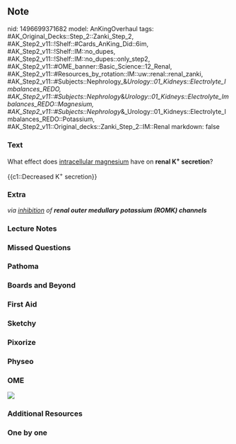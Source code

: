 ## Note
nid: 1496699371682
model: AnKingOverhaul
tags: #AK_Original_Decks::Step_2::Zanki_Step_2, #AK_Step2_v11::!Shelf::#Cards_AnKing_Did::6im, #AK_Step2_v11::!Shelf::IM::no_dupes, #AK_Step2_v11::!Shelf::IM::no_dupes::only_step2, #AK_Step2_v11::#OME_banner::Basic_Science::12_Renal, #AK_Step2_v11::#Resources_by_rotation::IM::uw::renal::renal_zanki, #AK_Step2_v11::#Subjects::Nephrology_&_Urology::01_Kidneys::Electrolyte_Imbalances_REDO, #AK_Step2_v11::#Subjects::Nephrology_&_Urology::01_Kidneys::Electrolyte_Imbalances_REDO::Magnesium, #AK_Step2_v11::#Subjects::Nephrology_&_Urology::01_Kidneys::Electrolyte_Imbalances_REDO::Potassium, #AK_Step2_v11::Original_decks::Zanki_Step_2::IM::Renal
markdown: false

### Text
What effect does <u>intracellular magnesium</u> have on <b>renal
K<sup>+</sup> secretion</b>?
<div>
  {{c1::Decreased K<sup>+</sup> secretion}}
</div>

### Extra
<i>via <u>inhibition</u> of</i> <i><b>renal outer medullary
potassium (ROMK) channels</b></i>

### Lecture Notes


### Missed Questions


### Pathoma


### Boards and Beyond


### First Aid


### Sketchy


### Pixorize


### Physeo


### OME
<div class="ome-widget">
  <a href="https://onlinemeded.org/spa/renal?ref=anki"><img src=
  "_OME_AnkiFlashcards_Topic_2.png"></a>
</div>

### Additional Resources


### One by one

